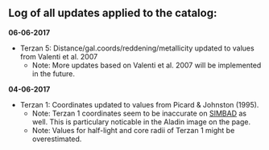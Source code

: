 ## Log of all updates applied to the catalog:

**06-06-2017**
- Terzan 5: Distance/gal.coords/reddening/metallicity updated to values from Valenti et al. 2007
  - Note: More updates based on Valenti et al. 2007 will be implemented in the future.

**04-06-2017**
- Terzan 1: Coordinates updated to values from Picard & Johnston (1995).
  - Note: Terzan 1 coordinates seem to be inaccurate on [SIMBAD](http://simbad.u-strasbg.fr/simbad/sim-basic?Ident=terzan+1&submit=SIMBAD+search) as well. This is particulary noticable in the Aladin image on the page.
  - Note: Values for half-light and core radii of Terzan 1 might be overestimated.
